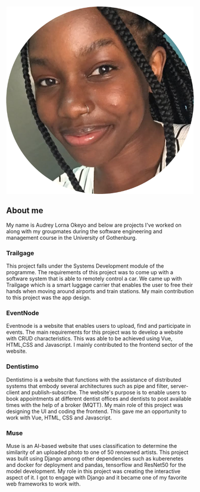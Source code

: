 
![Profile](profile.png)
## About me

My name is Audrey Lorna Okeyo and below are projects I've worked on along with my groupmates during the software engineering and management course in the University of Gothenburg.

### Trailgage

This project falls under the Systems Development module of the programme. The requirements of this project was to come up with a software system that is able to remotely control a car. We came up with Trailgage which is a smart luggage carrier that enables the user to free their hands when moving around airports and train stations. My main contribution to this project was the app design.


### EventNode

Eventnode is a website that enables users to upload, find and participate in events. The main requirements for this project was to develop a website with CRUD characteristics. This was able to be achieved using Vue, HTML,CSS and Javascript. I mainly contributed to the frontend sector of the website.


### Dentistimo

Dentistimo is a website that functions with the assistance of distributed systems that embody several architectures such as pipe and filter, server-client and publish-subscribe. The website's purpose is to enable users to book appointments at different dentist offices  and dentists to post available times with the help of a broker (MQTT). My main role of this project was designing the UI and coding the frontend. This gave me an opportunity to work with Vue, HTML, CSS and Javascript.

### Muse

Muse is an AI-based website that uses classification to determine the similarity of an uploaded photo to one of 50 renowned artists. This project was bulit using Django among other dependencies such as kuberenetes and docker for deployment and pandas, tensorflow and ResNet50 for the model development. My role in this project was creating the interactive aspect of it. I got to engage with Django and it became one of my favorite web frameworks to work with.   
